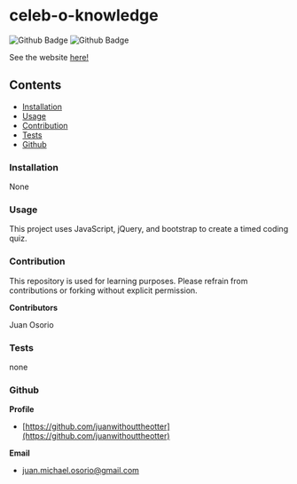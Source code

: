 # celeb-o-knowledge
![Github Badge](https://img.shields.io/github/languages/top/juanwithouttheotter/celeb-o-knowledge)
![Github Badge](https://img.shields.io/github/languages/count/juanwithouttheotter/celeb-o-knowledge?color=green)

See the website [here!](https://juanwithouttheotter.github.io/celeb-o-knowledge/)


## Contents
* [Installation](#Installation)
* [Usage](#Usage)
* [Contribution](#Contribution)
* [Tests](#Tests)
* [Github](#Github)

### Installation
None

### Usage
This project uses JavaScript, jQuery, and bootstrap to create a timed coding quiz.

### Contribution

This repository is used for learning purposes. Please refrain from contributions or forking without explicit permission.

**Contributors**

Juan Osorio

### Tests
none

### Github
**Profile**
* [https://github.com/juanwithouttheotter](https://github.com/juanwithouttheotter)

**Email**
* [juan.michael.osorio@gmail.com](juan.michael.osorio@gmail.com)
